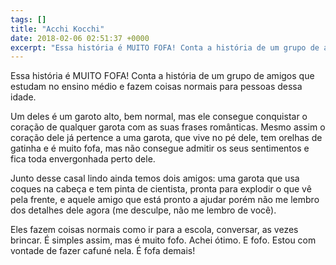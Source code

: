 ```yaml
---
tags: []
title: "Acchi Kocchi"
date: 2018-02-06 02:51:37 +0000
excerpt: "Essa história é MUITO FOFA! Conta a história de um grupo de amigos que estudam no ensino médio e fazem coisas normais para pessoas dessa..."
---
```


Essa história é MUITO FOFA! Conta a história de um grupo de amigos que estudam no ensino médio e fazem coisas normais para pessoas dessa idade.

Um deles é um garoto alto, bem normal, mas ele consegue conquistar o coração de qualquer garota com as suas frases românticas. Mesmo assim o coração dele já pertence a uma garota, que vive no pé dele, tem orelhas de gatinha e é muito fofa, mas não consegue admitir os seus sentimentos e fica toda envergonhada perto dele.

Junto desse casal lindo ainda temos dois amigos: uma garota que usa coques na cabeça e tem pinta de cientista, pronta para explodir o que vê pela frente, e aquele amigo que está pronto a ajudar porém não me lembro dos detalhes dele agora (me desculpe, não me lembro de você).

Eles fazem coisas normais como ir para a escola, conversar, as vezes brincar. É simples assim, mas é muito fofo. Achei ótimo. E fofo. Estou com vontade de fazer cafuné nela. É fofa demais!